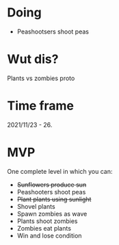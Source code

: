 # Doing
* Peashootsers shoot peas
# Wut dis?
Plants vs zombies proto
# Time frame
2021/11/23 - 26.
# MVP
One complete level in which you can:
* ~~Sunflowers produce sun~~
* Peashooters shoot peas
* ~~Plant plants using sunlight~~
* Shovel plants
* Spawn zombies as wave
* Plants shoot zombies
* Zombies eat plants
* Win and lose condition